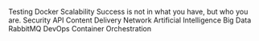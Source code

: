 Testing Docker Scalability Success is not in what you have, but who you are. Security API Content Delivery Network Artificial Intelligence Big Data RabbitMQ DevOps Container Orchestration
